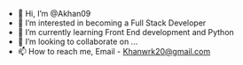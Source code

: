 - 👋 Hi, I’m @Akhan09
- 👀 I’m interested in becoming a Full Stack Developer
- 🌱 I’m currently learning Front End development and Python
- 💞️ I’m looking to collaborate on ...
- 📫 How to reach me, Email - Khanwrk20@gmail.com

<!---
Akhan09/Akhan09 is a ✨ special ✨ repository because its `README.md` (this file) appears on your GitHub profile.
You can click the Preview link to take a look at your changes.
--->
